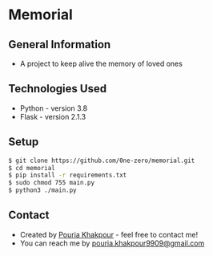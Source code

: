 # Memorial

## General Information
- A project to keep alive the memory of loved ones


## Technologies Used
- Python - version 3.8
- Flask  - version 2.1.3

## Setup
```bash
$ git clone https://github.com/0ne-zero/memorial.git
$ cd memorial
$ pip install -r requirements.txt
$ sudo chmod 755 main.py
$ python3 ./main.py
```

## Contact
- Created by [Pouria Khakpour](https://github.com/0ne-zero) - feel free to contact me!
- You can reach me by pouria.khakpour9909@gmail.com
